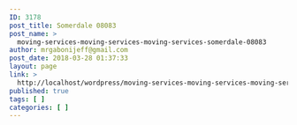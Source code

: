 ```yaml
---
ID: 3178
post_title: Somerdale 08083
post_name: >
  moving-services-moving-services-moving-services-somerdale-08083
author: mrgabonijeff@gmail.com
post_date: 2018-03-28 01:37:33
layout: page
link: >
  http://localhost/wordpress/moving-services-moving-services-moving-services-somerdale-08083/
published: true
tags: [ ]
categories: [ ]
---
```

